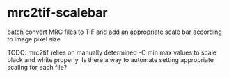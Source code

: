 # mrc2tif-scalebar
batch convert MRC files to TIF and add an appropriate scale bar according to image pixel size

TODO: mrc2tif relies on manually determined -C min max values to scale black and white properly. Is there a way to automate setting appropriate scaling for each file?
